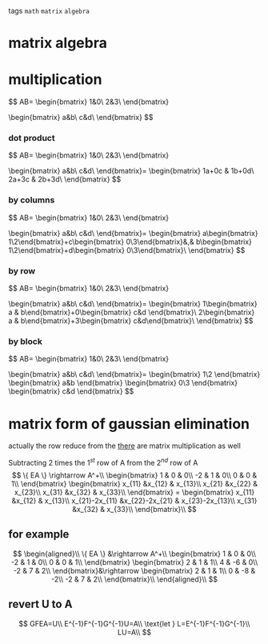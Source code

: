 tags `math` `matrix` `algebra`
# matrix algebra
# multiplication
$$
AB=
\begin{bmatrix}
1&0\\
2&3\\
\end{bmatrix}

\begin{bmatrix}
a&b\\
c&d\\
\end{bmatrix}
$$

### dot product

$$
AB=
\begin{bmatrix}
1&0\\
2&3\\
\end{bmatrix}

\begin{bmatrix}
a&b\\
c&d\\
\end{bmatrix}=
\begin{bmatrix}
1a+0c & 1b+0d\\
2a+3c & 2b+3d\\
\end{bmatrix}
$$

### by columns

$$
AB=
\begin{bmatrix}
1&0\\
2&3\\
\end{bmatrix}

\begin{bmatrix}
a&b\\
c&d\\
\end{bmatrix}=
\begin{bmatrix}
a\begin{bmatrix} 1\\2\end{bmatrix}+c\begin{bmatrix} 0\\3\end{bmatrix}&,& b\begin{bmatrix} 1\\2\end{bmatrix}+d\begin{bmatrix} 0\\3\end{bmatrix}\\
\end{bmatrix}
$$
### by row

$$
AB=
\begin{bmatrix}
1&0\\
2&3\\
\end{bmatrix}

\begin{bmatrix}
a&b\\
c&d\\
\end{bmatrix}=
 \begin{bmatrix}
1\begin{bmatrix} a & b\end{bmatrix}+0\begin{bmatrix} c&d \end{bmatrix}\\
2\begin{bmatrix} a & b\end{bmatrix}+3\begin{bmatrix} c&d\end{bmatrix}\\
\end{bmatrix}
$$

### by block
$$
AB=
\begin{bmatrix}
1&0\\
2&3\\
\end{bmatrix}

\begin{bmatrix}
a&b\\
c&d\\
\end{bmatrix}=
\begin{bmatrix}
1\\2
\end{bmatrix}
\begin{bmatrix}
a&b
\end{bmatrix}
\begin{bmatrix}
0\\3
\end{bmatrix}
\begin{bmatrix}
c&d
\end{bmatrix}
$$
# matrix form of gaussian elimination

actually the row reduce from the [there](./linear-algebra.html#reduced-echelon-formgaussian-elimination) are matrix multiplication as well

Subtracting 2 times the $1^{st}$ row of A from the $2^{nd}$ row of A
$$
\{ EA \} \rightarrow A^+\\
\begin{bmatrix}
1 & 0 & 0\\
-2 & 1 & 0\\
0 & 0 & 1\\
\end{bmatrix}
\begin{bmatrix}
x_{11} &x_{12} & x_{13}\\
x_{21} &x_{22} & x_{23}\\
x_{31} &x_{32} & x_{33}\\
\end{bmatrix} =
\begin{bmatrix}
x_{11} &x_{12} & x_{13}\\
x_{21}-2x_{11} &x_{22}-2x_{21} & x_{23}-2x_{13}\\
x_{31} &x_{32} & x_{33}\\
\end{bmatrix}\\
$$



## for example
$$
\begin{aligned}\\
\{ EA \} &\rightarrow A^+\\
\begin{bmatrix}
1 & 0 & 0\\
-2 & 1 & 0\\
0 & 0 & 1\\
\end{bmatrix}
\begin{bmatrix}
2 & 1 & 1\\
4 & -6 & 0\\
-2 & 7 & 2\\
\end{bmatrix}&\rightarrow
\begin{bmatrix}
2 & 1 & 1\\
0 & -8 & -2\\
-2 & 7 & 2\\
\end{bmatrix}\\
\end{aligned}\\
$$
## revert U to A

$$
GFEA=U\\
E^{-1}F^{-1}G^{-1}U=A\\
\text{let } L=E^{-1}F^{-1}G^{-1}\\
LU=A\\
$$
<!-- * $U$:Appears after forward elimination -->
<!-- * $U$: result of gaussian elimination -->
<!-- * $L$:Bring $U$ back to $A$ -->

